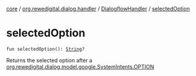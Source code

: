 [core](../../index.md) / [org.rewedigital.dialog.handler](../index.md) / [DialogflowHandler](index.md) / [selectedOption](./selected-option.md)

# selectedOption

`fun selectedOption(): `[`String`](https://kotlinlang.org/api/latest/jvm/stdlib/kotlin/-string/index.html)`?`

Returns the selected option after a [org.rewedigital.dialog.model.google.SystemIntents.OPTION](../../org.rewedigital.dialog.model.google/-system-intents/-o-p-t-i-o-n.md)

